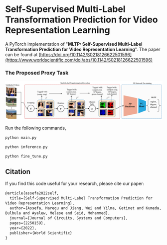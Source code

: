 # Self-Supervised Multi-Label Transformation Prediction for Video Representation Learning
A PyTorch implementation of "**MLTP: Self-Supervised Multi-Label Transformation Prediction for Video Representation Learning**". The paper can be found at [https://doi.org/10.1142/S0218126622501596](https://www.worldscientific.com/doi/abs/10.1142/S0218126622501596)

### The Proposed Proxy Task

<div style='float: center'>
  <img style='width: 600px' src="./figures/old_results/mltp.png"></img>
</div>

<!-- ### Qualitative Results
Can MLTP learn spatiotemporal representations?
Class Activation Maps (Grad-CAM) of *Baseball player* video frames generated from the pre-trained MLTP-R3D18
backbone.
<div style='float: center'>
  <img style='width: 600px' src="./figures/old_results/channel_attention.png"></img>
</div>

Generalization capability of MLTP-R3D18 on three unseen action classes.
<div style='float: center'>
  <img style='width: 600px' src="./figures/old_results/temporal_attention.png"></img>
</div> -->

Run the following commands,
```
python main.py
```
``` 
python inference.py
```
```
python fine_tune.py
```

## Citation
If you find this code useful for your research, please cite our paper:

    @article{assefa2022self,
      title={Self-Supervised Multi-Label Transformation Prediction for Video Representation Learning},
      author={Assefa, Maregu and Jiang, Wei and Yilma, Getinet and Kumeda, Bulbula and Ayalew, Melese and Seid, Mohammed},
      journal={Journal of Circuits, Systems and Computers},
      pages={2250159},
      year={2022},
      publisher={World Scientific}
    }
